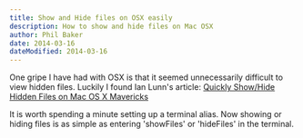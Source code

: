 ```yaml
---
title: Show and Hide files on OSX easily
description: How to show and hide files on Mac OSX
author: Phil Baker
date: 2014-03-16
dateModified: 2014-03-16
---
```


One gripe I have had with OSX is that it seemed unnecessarily difficult to view hidden files. Luckily I found Ian Lunn's article: [Quickly Show/Hide Hidden Files on Mac OS X Mavericks](http://ianlunn.co.uk/articles/quickly-showhide-hidden-files-mac-os-x-mavericks/)

It is worth spending a minute setting up a terminal alias. Now showing or hiding files is as simple as entering 'showFiles' or 'hideFiles' in the terminal. 


